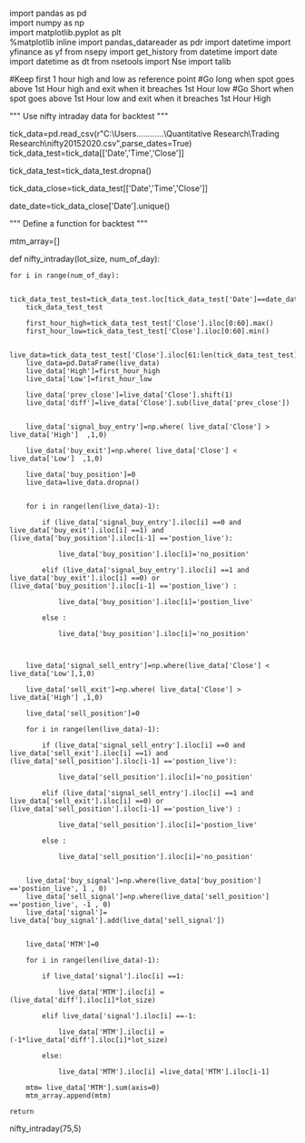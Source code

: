 import pandas as pd  
import numpy as np  
import matplotlib.pyplot as plt  
%matplotlib inline
import pandas_datareader as pdr
import datetime 
import yfinance as yf
from nsepy import get_history
from datetime import date
import datetime as dt
from nsetools import Nse
import talib

#Keep first 1 hour high and low as reference point
#Go long when spot goes above 1st Hour high and exit when it breaches  1st Hour low
#Go Short when spot goes above 1st Hour low and exit when it breaches  1st Hour High


"""
Use nifty intraday data for backtest 
"""

tick_data=pd.read_csv(r"C:\Users\............\Quantitative Research\Trading Research\nifty20152020.csv",parse_dates=True)
tick_data_test=tick_data[['Date','Time','Close']]

tick_data_test=tick_data_test.dropna()

tick_data_close=tick_data_test[['Date','Time','Close']]

date_date=tick_data_close['Date'].unique()

"""
Define a function for backtest
"""

mtm_array=[]

def nifty_intraday(lot_size, num_of_day):
    
    for i in range(num_of_day):
        
        tick_data_test_test=tick_data_test.loc[tick_data_test['Date']==date_date[i]]
        tick_data_test_test

        first_hour_high=tick_data_test_test['Close'].iloc[0:60].max()
        first_hour_low=tick_data_test_test['Close'].iloc[0:60].min()

        live_data=tick_data_test_test['Close'].iloc[61:len(tick_data_test_test)-1]
        live_data=pd.DataFrame(live_data)
        live_data['High']=first_hour_high
        live_data['Low']=first_hour_low

        live_data['prev_close']=live_data['Close'].shift(1)
        live_data['diff']=live_data['Close'].sub(live_data['prev_close'])


        live_data['signal_buy_entry']=np.where( live_data['Close'] > live_data['High']  ,1,0)

        live_data['buy_exit']=np.where( live_data['Close'] < live_data['Low']  ,1,0)

        live_data['buy_position']=0
        live_data=live_data.dropna()


        for i in range(len(live_data)-1):

            if (live_data['signal_buy_entry'].iloc[i] ==0 and live_data['buy_exit'].iloc[i] ==1) and (live_data['buy_position'].iloc[i-1] =='postion_live'):

                live_data['buy_position'].iloc[i]='no_position'

            elif (live_data['signal_buy_entry'].iloc[i] ==1 and live_data['buy_exit'].iloc[i] ==0) or (live_data['buy_position'].iloc[i-1] =='postion_live') :

                live_data['buy_position'].iloc[i]='postion_live'

            else :

                live_data['buy_position'].iloc[i]='no_position'



        live_data['signal_sell_entry']=np.where(live_data['Close'] < live_data['Low'],1,0)

        live_data['sell_exit']=np.where( live_data['Close'] > live_data['High'] ,1,0)

        live_data['sell_position']=0

        for i in range(len(live_data)-1):

            if (live_data['signal_sell_entry'].iloc[i] ==0 and live_data['sell_exit'].iloc[i] ==1) and (live_data['sell_position'].iloc[i-1] =='postion_live'):

                live_data['sell_position'].iloc[i]='no_position'

            elif (live_data['signal_sell_entry'].iloc[i] ==1 and live_data['sell_exit'].iloc[i] ==0) or (live_data['sell_position'].iloc[i-1] =='postion_live') :

                live_data['sell_position'].iloc[i]='postion_live'

            else :

                live_data['sell_position'].iloc[i]='no_position'


        live_data['buy_signal']=np.where(live_data['buy_position'] =='postion_live', 1 , 0)
        live_data['sell_signal']=np.where(live_data['sell_position'] =='postion_live', -1 , 0)
        live_data['signal']= live_data['buy_signal'].add(live_data['sell_signal'])


        live_data['MTM']=0

        for i in range(len(live_data)-1):

            if live_data['signal'].iloc[i] ==1:

                live_data['MTM'].iloc[i] =(live_data['diff'].iloc[i]*lot_size)

            elif live_data['signal'].iloc[i] ==-1:

                live_data['MTM'].iloc[i] =(-1*live_data['diff'].iloc[i]*lot_size)

            else:

                live_data['MTM'].iloc[i] =live_data['MTM'].iloc[i-1]

        mtm= live_data['MTM'].sum(axis=0)
        mtm_array.append(mtm)
         
    return
    
nifty_intraday(75,5)

